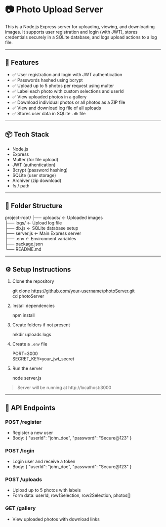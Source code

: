 # 📷 Photo Upload Server

This is a Node.js Express server for uploading, viewing, and downloading images. It supports user registration and login (with JWT), stores credentials securely in a SQLite database, and logs upload actions to a log file.

---

## 🚀 Features

- ✅ User registration and login with JWT authentication
- ✅ Passwords hashed using bcrypt
- ✅ Upload up to 5 photos per request using multer
- ✅ Label each photo with custom selections and userId
- ✅ View uploaded photos in a gallery
- ✅ Download individual photos or all photos as a ZIP file
- ✅ View and download log file of all uploads
- ✅ Stores user data in SQLite `.db` file

---

## 📦 Tech Stack

- Node.js
- Express
- Multer (for file upload)
- JWT (authentication)
- Bcrypt (password hashing)
- SQLite (user storage)
- Archiver (zip download)
- fs / path

---

## 📂 Folder Structure

project-root/
├── uploads/           ← Uploaded images  
├── logs/              ← Upload log file  
├── db.js              ← SQLite database setup  
├── server.js          ← Main Express server  
├── .env               ← Environment variables  
├── package.json  
└── README.md

---

## ⚙️ Setup Instructions

1. Clone the repository

   git clone https://github.com/your-username/photoServer.git  
   cd photoServer

2. Install dependencies

   npm install

3. Create folders if not present

   mkdir uploads logs

4. Create a `.env` file

   PORT=3000  
   SECRET_KEY=your_jwt_secret

5. Run the server

   node server.js

> Server will be running at http://localhost:3000

---

## 🔐 API Endpoints

### POST /register
- Register a new user
- Body: { "userId": "john_doe", "password": "Secure@123" }

### POST /login
- Login user and receive a token
- Body: { "userId": "john_doe", "password": "Secure@123" }

### POST /uploads
- Upload up to 5 photos with labels
- Form data: userId, row1Selection, row2Selection, photos[]

### GET /gallery
- View uploaded photos with download links
